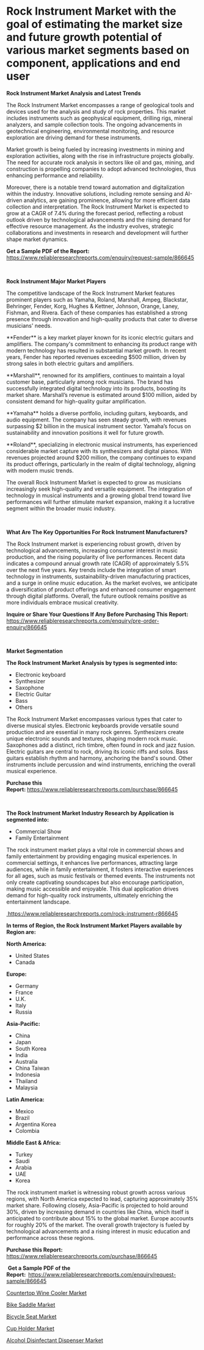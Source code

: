 <p><h1>Rock Instrument Market with the goal of estimating the market size and future growth potential of various market segments based on component, applications and end user</h1></p><p><strong>Rock Instrument Market Analysis and Latest Trends</strong></p>
<p><p>The Rock Instrument Market encompasses a range of geological tools and devices used for the analysis and study of rock properties. This market includes instruments such as geophysical equipment, drilling rigs, mineral analyzers, and sample collection tools. The ongoing advancements in geotechnical engineering, environmental monitoring, and resource exploration are driving demand for these instruments.</p><p>Market growth is being fueled by increasing investments in mining and exploration activities, along with the rise in infrastructure projects globally. The need for accurate rock analysis in sectors like oil and gas, mining, and construction is propelling companies to adopt advanced technologies, thus enhancing performance and reliability.</p><p>Moreover, there is a notable trend toward automation and digitalization within the industry. Innovative solutions, including remote sensing and AI-driven analytics, are gaining prominence, allowing for more efficient data collection and interpretation. The Rock Instrument Market is expected to grow at a CAGR of 7.4% during the forecast period, reflecting a robust outlook driven by technological advancements and the rising demand for effective resource management. As the industry evolves, strategic collaborations and investments in research and development will further shape market dynamics.</p></p>
<p><strong>Get a Sample PDF of the Report:&nbsp;</strong> <a href="https://www.reliableresearchreports.com/enquiry/request-sample/866645?utm_campaign=32&utm_medium=2&utm_source=Github&utm_content=ia&utm_term=04042025&utm_id=rock-instrument">https://www.reliableresearchreports.com/enquiry/request-sample/866645</a></p>
<p>&nbsp;</p>
<p><strong>Rock Instrument Major Market Players</strong></p>
<p><p>The competitive landscape of the Rock Instrument Market features prominent players such as Yamaha, Roland, Marshall, Ampeg, Blackstar, Behringer, Fender, Korg, Hughes & Kettner, Johnson, Orange, Laney, Fishman, and Rivera. Each of these companies has established a strong presence through innovation and high-quality products that cater to diverse musicians' needs.</p><p>**Fender** is a key market player known for its iconic electric guitars and amplifiers. The company's commitment to enhancing its product range with modern technology has resulted in substantial market growth. In recent years, Fender has reported revenues exceeding $500 million, driven by strong sales in both electric guitars and amplifiers.</p><p>**Marshall**, renowned for its amplifiers, continues to maintain a loyal customer base, particularly among rock musicians. The brand has successfully integrated digital technology into its products, boosting its market share. Marshall’s revenue is estimated around $100 million, aided by consistent demand for high-quality guitar amplification.</p><p>**Yamaha** holds a diverse portfolio, including guitars, keyboards, and audio equipment. The company has seen steady growth, with revenues surpassing $2 billion in the musical instrument sector. Yamaha’s focus on sustainability and innovation positions it well for future growth.</p><p>**Roland**, specializing in electronic musical instruments, has experienced considerable market capture with its synthesizers and digital pianos. With revenues projected around $200 million, the company continues to expand its product offerings, particularly in the realm of digital technology, aligning with modern music trends.</p><p>The overall Rock Instrument Market is expected to grow as musicians increasingly seek high-quality and versatile equipment. The integration of technology in musical instruments and a growing global trend toward live performances will further stimulate market expansion, making it a lucrative segment within the broader music industry.</p></p>
<p>&nbsp;</p>
<p><strong>What Are The Key Opportunities For Rock Instrument Manufacturers?</strong></p>
<p><p>The Rock Instrument market is experiencing robust growth, driven by technological advancements, increasing consumer interest in music production, and the rising popularity of live performances. Recent data indicates a compound annual growth rate (CAGR) of approximately 5.5% over the next five years. Key trends include the integration of smart technology in instruments, sustainability-driven manufacturing practices, and a surge in online music education. As the market evolves, we anticipate a diversification of product offerings and enhanced consumer engagement through digital platforms. Overall, the future outlook remains positive as more individuals embrace musical creativity.</p></p>
<p><strong>Inquire or Share Your Questions If Any Before Purchasing This Report:</strong> <a href="https://www.reliableresearchreports.com/enquiry/pre-order-enquiry/866645?utm_campaign=32&utm_medium=2&utm_source=Github&utm_content=ia&utm_term=04042025&utm_id=rock-instrument">https://www.reliableresearchreports.com/enquiry/pre-order-enquiry/866645</a></p>
<p>&nbsp;</p>
<p><strong>Market Segmentation</strong></p>
<p><strong>The Rock Instrument Market Analysis by types is segmented into:</strong></p>
<p><ul><li>Electronic keyboard</li><li>Synthesizer</li><li>Saxophone</li><li>Electric Guitar</li><li>Bass</li><li>Others</li></ul></p>
<p><p>The Rock Instrument Market encompasses various types that cater to diverse musical styles. Electronic keyboards provide versatile sound production and are essential in many rock genres. Synthesizers create unique electronic sounds and textures, shaping modern rock music. Saxophones add a distinct, rich timbre, often found in rock and jazz fusion. Electric guitars are central to rock, driving its iconic riffs and solos. Bass guitars establish rhythm and harmony, anchoring the band's sound. Other instruments include percussion and wind instruments, enriching the overall musical experience.</p></p>
<p><strong>Purchase this Report:&nbsp;</strong><a href="https://www.reliableresearchreports.com/purchase/866645?utm_campaign=32&utm_medium=2&utm_source=Github&utm_content=ia&utm_term=04042025&utm_id=rock-instrument">https://www.reliableresearchreports.com/purchase/866645</a></p>
<p>&nbsp;</p>
<p><strong>The Rock Instrument Market Industry Research by Application is segmented into:</strong></p>
<p><ul><li>Commercial Show</li><li>Family Entertainment</li></ul></p>
<p><p>The rock instrument market plays a vital role in commercial shows and family entertainment by providing engaging musical experiences. In commercial settings, it enhances live performances, attracting large audiences, while in family entertainment, it fosters interactive experiences for all ages, such as music festivals or themed events. The instruments not only create captivating soundscapes but also encourage participation, making music accessible and enjoyable. This dual application drives demand for high-quality rock instruments, ultimately enriching the entertainment landscape.</p></p>
<p><a href="https://www.reliableresearchreports.com/rock-instrument-r866645?utm_campaign=32&utm_medium=2&utm_source=Github&utm_content=ia&utm_term=04042025&utm_id=rock-instrument">&nbsp;https://www.reliableresearchreports.com/rock-instrument-r866645</a></p>
<p><strong>In terms of Region, the Rock Instrument Market Players available by Region are:</strong></p>
<p>
    <p> <strong> North America: </strong>
        <ul>
            <li>United States</li>
            <li>Canada</li>
        </ul>
        </p> 
    <p> <strong> Europe: </strong>
        <ul>
            <li>Germany</li>
            <li>France</li>
            <li>U.K.</li>
            <li>Italy</li>
            <li>Russia</li>
        </ul>
        </p> 
    <p> <strong> Asia-Pacific: </strong>
        <ul>
            <li>China</li>
            <li>Japan</li>
            <li>South Korea</li>
            <li>India</li>
            <li>Australia</li>
            <li>China Taiwan</li>
            <li>Indonesia</li>
            <li>Thailand</li>
            <li>Malaysia</li>
        </ul>
        </p> 
    <p> <strong> Latin America: </strong>
        <ul>
            <li>Mexico</li>
            <li>Brazil</li>
            <li>Argentina Korea</li>
            <li>Colombia</li>
        </ul>
        </p> 
    <p> <strong> Middle East & Africa: </strong>
        <ul>
            <li>Turkey</li>
            <li>Saudi</li>
            <li>Arabia</li>
            <li>UAE</li>
            <li>Korea</li>
        </ul>
    </p>
    </p>
<p><p>The rock instrument market is witnessing robust growth across various regions, with North America expected to lead, capturing approximately 35% market share. Following closely, Asia-Pacific is projected to hold around 30%, driven by increasing demand in countries like China, which itself is anticipated to contribute about 15% to the global market. Europe accounts for roughly 20% of the market. The overall growth trajectory is fueled by technological advancements and a rising interest in music education and performance across these regions.</p></p>
<p><strong>Purchase this Report: </strong><a href="https://www.reliableresearchreports.com/purchase/866645?utm_campaign=32&utm_medium=2&utm_source=Github&utm_content=ia&utm_term=04042025&utm_id=rock-instrument">https://www.reliableresearchreports.com/purchase/866645</a></p>
<p>&nbsp;<strong>Get a Sample PDF of the Report:&nbsp;&nbsp;</strong><a href="https://www.reliableresearchreports.com/enquiry/request-sample/866645?utm_campaign=32&utm_medium=2&utm_source=Github&utm_content=ia&utm_term=04042025&utm_id=rock-instrument">https://www.reliableresearchreports.com/enquiry/request-sample/866645</a></p>
<p><strong></strong></p>
<p><p><a href="https://github.com/reeseberro3j/Market-Research-Report-List-1/blob/main/countertop-wine-cooler-market.md?utm_campaign=32&utm_medium=2&utm_source=Github&utm_content=ia&utm_term=04042025&utm_id=rock-instrument">Countertop Wine Cooler Market</a></p><p><a href="https://github.com/seibttullyjh/Market-Research-Report-List-1/blob/main/bike-saddle-market.md?utm_campaign=32&utm_medium=2&utm_source=Github&utm_content=ia&utm_term=04042025&utm_id=rock-instrument">Bike Saddle Market</a></p><p><a href="https://github.com/dafertsuria/Market-Research-Report-List-1/blob/main/bicycle-seat-market.md?utm_campaign=32&utm_medium=2&utm_source=Github&utm_content=ia&utm_term=04042025&utm_id=rock-instrument">Bicycle Seat Market</a></p><p><a href="https://github.com/billejuman43/Market-Research-Report-List-1/blob/main/cup-holder-market.md?utm_campaign=32&utm_medium=2&utm_source=Github&utm_content=ia&utm_term=04042025&utm_id=rock-instrument">Cup Holder Market</a></p><p><a href="https://github.com/shroffuhpa/Market-Research-Report-List-1/blob/main/alcohol-disinfectant-dispenser-market.md?utm_campaign=32&utm_medium=2&utm_source=Github&utm_content=ia&utm_term=04042025&utm_id=rock-instrument">Alcohol Disinfectant Dispenser Market</a></p></p>